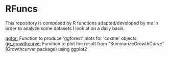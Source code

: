 # RFuncs
This repository is composed by R functions adapted/developed by me in order to analyze some datasets I look at on a daily basis.

[ggfor:](ggfor.R) Function to produce 'ggforest' plots for 'coxme' objects
[gg_growthcurve:](gg_growthcurve.R) Function to plot the result from "SummarizeGrowthCurve" (Growthcurver package) using ggplot2
